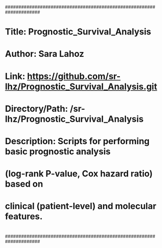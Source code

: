 #####################################################################
#
# Title: Prognostic_Survival_Analysis
#
# Author: Sara Lahoz
#
# Link: https://github.com/sr-lhz/Prognostic_Survival_Analysis.git
#
# Directory/Path: /sr-lhz/Prognostic_Survival_Analysis
#
# Description: Scripts for performing basic prognostic analysis 
# (log-rank P-value, Cox hazard ratio) based on 
# clinical (patient-level) and molecular features.
#
#####################################################################
